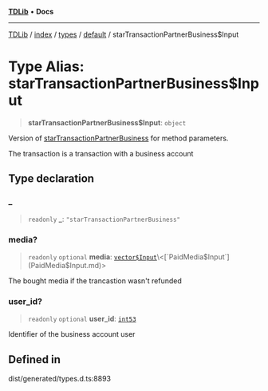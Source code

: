 [**TDLib**](../../../../../../README.md) • **Docs**

***

[TDLib](../../../../../../modules.md) / [index](../../../../../README.md) / [types](../../../README.md) / [default](../README.md) / starTransactionPartnerBusiness$Input

# Type Alias: starTransactionPartnerBusiness$Input

> **starTransactionPartnerBusiness$Input**: `object`

Version of [starTransactionPartnerBusiness](starTransactionPartnerBusiness.md) for method parameters.

The transaction is a transaction with a business account

## Type declaration

### \_

> `readonly` **\_**: `"starTransactionPartnerBusiness"`

### media?

> `readonly` `optional` **media**: [`vector$Input`](vector$Input.md)\<[`PaidMedia$Input`](PaidMedia$Input.md)\>

The bought media if the trancastion wasn't refunded

### user\_id?

> `readonly` `optional` **user\_id**: [`int53`](int53.md)

Identifier of the business account user

## Defined in

dist/generated/types.d.ts:8893
